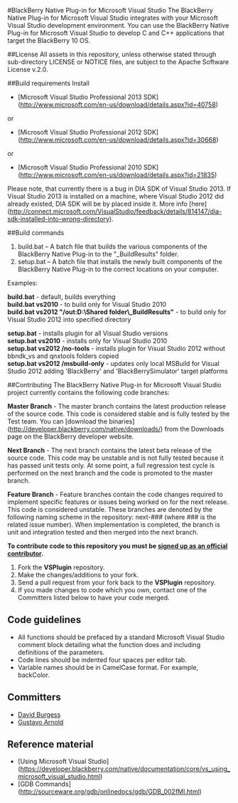 #BlackBerry Native Plug-in for Microsoft Visual Studio
The BlackBerry Native Plug-in for Microsoft Visual Studio integrates with your Microsoft Visual Studio development environment. You can use the BlackBerry Native Plug-in for Microsoft Visual Studio to develop C and C++ applications that target the BlackBerry 10 OS.

##License
All assets in this repository, unless otherwise stated through sub-directory LICENSE or NOTICE files, are subject to the Apache Software License v.2.0.

##Build requirements
Install
* [Microsoft Visual Studio Professional 2013 SDK] (http://www.microsoft.com/en-us/download/details.aspx?id=40758)

or

* [Microsoft Visual Studio Professional 2012 SDK] (http://www.microsoft.com/en-us/download/details.aspx?id=30668)

or

* [Microsoft Visual Studio Professional 2010 SDK] (http://www.microsoft.com/en-us/download/details.aspx?id=21835)

Please note, that currently there is a bug in DIA SDK of Visual Studio 2013.
If Visual Studio 2013 is installed on a machine, where Visual Studio 2012 did already existed, DIA SDK will be by placed inside it.
More info [here] (http://connect.microsoft.com/VisualStudio/feedback/details/814147/dia-sdk-installed-into-wrong-directory).

##Build commands
1. build.bat – A batch file that builds the various components of the BlackBerry Native Plug-in to the "_BuildResults" folder.
2. setup.bat – A batch file that installs the newly built components of the BlackBerry Native Plug-in to the correct locations on your computer. 

Examples:  

 **build.bat** - default, builds everything  
 **build.bat vs2010** - to build only for Visual Studio 2010  
 **build.bat vs2012 "/out:D:\Shared folder\\_BuildResults"** - to build only for Visual Studio 2012 into specified directory  
 
 **setup.bat** - installs plugin for all Visual Studio versions  
 **setup.bat vs2010** - installs only for Visual Studio 2010  
 **setup.bat vs2012 /no-tools** - installs plugin for Visual Studio 2012 without bbndk_vs and qnxtools folders copied  
 **setup.bat vs2012 /msbuild-only** - updates only local MSBuild for Visual Studio 2012 adding 'BlackBerry' and 'BlackBerrySimulator' target platforms

##Contributing
The BlackBerry Native Plug-in for Microsoft Visual Studio project currently contains the following code branches: 

**Master Branch** - The master branch contains the latest production release of the source code. This code is considered stable and is fully tested by the Test team. You can [download the binaries] (http://developer.blackberry.com/native/downloads/) from the Downloads page on the BlackBerry developer website.   

**Next Branch** - The next branch contains the latest beta release of the source code. This code may be unstable and is not fully tested because it has passed unit tests only. At some point, a full regression test cycle is performed on the next branch and the code is promoted to the master branch.

**Feature Branch** - Feature branches contain the code changes required to implement specific features or issues being worked on for the next release. This code is considered unstable. These branches are denoted by the following naming scheme in the repository: next-### (where ### is the related issue number). When implementation is completed, the branch is unit and integration tested and then merged into the next branch.

**To contribute code to this repository you must be [signed up as an official contributor](http://blackberry.github.com/howToContribute.html).**

1. Fork the **VSPlugin** repository.
2. Make the changes/additions to your fork.
3. Send a pull request from your fork back to the **VSPlugin** repository.
4. If you made changes to code which you own, contact one of the Committers listed below to have your code merged.

## Code guidelines
* All functions should be prefaced by a standard Microsoft Visual Studio comment block detailing what the function does and including definitions of the parameters.
* Code lines should be indented four spaces per editor tab.
* Variable names should be in CamelCase format. For example, backColor.

## Committers
* [David Burgess](http://github.com/dbrgss)
* [Gustavo Arnold](http://github.com/guarnold)

## Reference material
* [Using Microsoft Visual Studio] (https://developer.blackberry.com/native/documentation/core/vs_using_microsoft_visual_studio.html)
* [GDB Commands] (http://sourceware.org/gdb/onlinedocs/gdb/GDB_002fMI.html)
